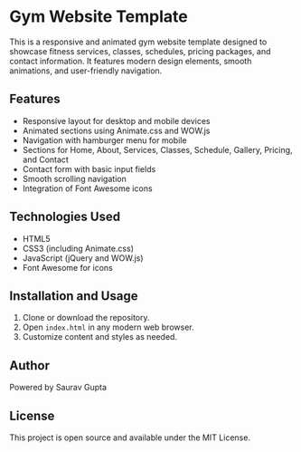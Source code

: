 # Gym Website Template

This is a responsive and animated gym website template designed to showcase fitness services, classes, schedules, pricing packages, and contact information. It features modern design elements, smooth animations, and user-friendly navigation.

## Features

- Responsive layout for desktop and mobile devices
- Animated sections using Animate.css and WOW.js
- Navigation with hamburger menu for mobile
- Sections for Home, About, Services, Classes, Schedule, Gallery, Pricing, and Contact
- Contact form with basic input fields
- Smooth scrolling navigation
- Integration of Font Awesome icons

## Technologies Used

- HTML5
- CSS3 (including Animate.css)
- JavaScript (jQuery and WOW.js)
- Font Awesome for icons

## Installation and Usage

1. Clone or download the repository.
2. Open `index.html` in any modern web browser.
3. Customize content and styles as needed.

## Author

Powered by Saurav Gupta

## License

This project is open source and available under the MIT License.
